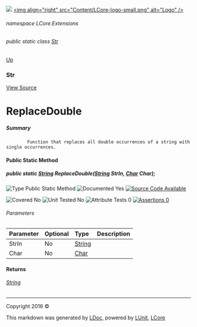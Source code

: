 ![](Content/LCore-banner-small.png "")
[&lt;img align=&quot;right&quot; src=&quot;Content/LCore-logo-small.png&quot; alt=&quot;Logo&quot; /&gt;](../README.md)

###### namespace LCore.Extensions

###### public static class [Str](docs/Str.md)
[Up](docs/Str.md)

### Str
[View Source](Extensions/Methods/L.cs)

# ReplaceDouble

##### Summary

            Function that replaces all double occurrences of a string with single occurrences.
            

#### Public Static Method

##### public static <a href="https://msdn.microsoft.com/en-us/library/system.string.aspx" alt="">String</a> ReplaceDouble(<a href="https://msdn.microsoft.com/en-us/library/system.string.aspx" alt="">String</a> StrIn, <a href="https://msdn.microsoft.com/en-us/library/system.char.aspx" alt="">Char</a> Char);

![Type Public Static Method](http://b.repl.ca/v1/Type-Public%20Static%20Method-blue.png "")     ![Documented Yes](http://b.repl.ca/v1/Documented-Yes-brightgreen.png "") [![Source Code Available](http://b.repl.ca/v1/Source%20Code-Available-brightgreen.png "")](Extensions/Methods/L.cs#L)

![Covered No](http://b.repl.ca/v1/Covered-No-red.png "") ![Unit Tested No](http://b.repl.ca/v1/Unit%20Tested-No-lightgrey.png "") ![Attribute Tests 0](http://b.repl.ca/v1/Attribute%20Tests-0-lightgrey.png "") [![Assertions 0](http://b.repl.ca/v1/Assertions-0-lightgrey.png "")](Extensions/Methods/L.cs)

###### Parameters

Parameter | Optional | Type | Description
:---  | :---  | :---  | :--- 
StrIn | No | [String](https://msdn.microsoft.com/en-us/library/system.string.aspx) | 
Char | No | [Char](https://msdn.microsoft.com/en-us/library/system.char.aspx) | 


#### Returns

###### [String](https://msdn.microsoft.com/en-us/library/system.string.aspx)



---

Copyright 2016 &copy; [](../README.md) [](../TableOfContents.md)

This markdown was generated by [LDoc](https://github.com/CodeSingularity/LDoc), powered by [LUnit](https://github.com/CodeSingularity/LUnit), [LCore](https://github.com/CodeSingularity/LCore)
